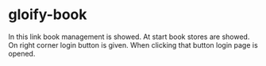 # gloify-book
In this link book management is showed.
At start book stores are showed. On right corner login button is given.
When clicking that button login page is opened.

